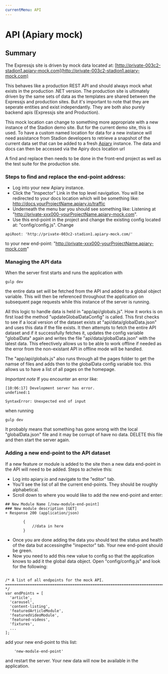 ```yaml
---
currentMenu: API
---
```


API (Apiary mock)
============

## Summary

The Expressjs site is driven by mock data located at: 
[http://private-003c2-stadion1.apiary-mock.com](http://private-003c2-stadion1.apiary-mock.com)

This behaves like a production REST API and should always mock what exists in the production .NET version. The production site is ultimately driven by the same sets of data as the templates are shared between the Expressjs and production sites. But it's important to note that they are seperate entities and exist independantly. They are both also purely backend apis (Expressjs site and Production).

This mock location can change to something more appropriate with a new instance of the Stadion demo site. But for the current demo site, this is used. To have a custom named location for data for a new instance will need assistance from Stadion developers to retrieve a snapshot of the current data set that can be added to a fresh [Apiary](http://apiary.io/) instance. The data and docs can then be accessed via the Apiry docs location url 

A find and replace then needs to be done in the front-end project as well as the test suite for the production site. 

### Steps to find and replace the end-point address:

- Log into your new Apiary instance.
- Click the "Inspector" Link in the top level navigation. You will be redirected to your docs location which will be something like: http://docs.yourProjectName.apiary.io/traffic
- Underneath the menu bar you should see something like: Listening at "http://private-xxx000-yourProjectName.apiary-mock.com".
- Use this end-point in the project and change the existing config located at: "config/config.js". Change 
```
apiRoot: 'http://private-003c2-stadion1.apiary-mock.com/' 
```
to your new end-point: "http://private-xxx000-yourProjectName.apiary-mock.com"

### Managing the API data

When the server first starts and runs the application with
```
gulp dev
```
the entire data set will be fetched from the API and added to a global object variable. This will then be referenced throughout the application on subsequent page requests while this instance of the server is running. 

All this logic to handle data is held in "app/api/globals.js". How it works is on first load the method "updateGlobalDataConfig" is called. This first checks to see if a local version of the dataset exists at "api/data/globalData.json" and uses this data if the file exists. It then attempts to fetch the entire API dataset and if it successfully fetches it, updates the config variable "globalData" again and writes the file "api/data/globalData.json" with the latest data. This efeectively allows us to be able to work offline if needed as the error from the non-existant API in offline mode will be handled.

The "app/api/globals.js" also runs through all the pages folder to get the namse of files and adds then to the globalData config variable too. this allows us to have a list of all pages on the homepage.

*Important note*
If you encounter an error like:
```
[10:06:17] Development server has error.
undefined:1

SyntaxError: Unexpected end of input
```
when running
```
gulp dev
```
It probably means that something has gone wrong with the local "globalData.json" file and it may be corrupt of have no data. DELETE this file and then start the server again.

### Adding a new end-point to the API dataset
If a new feature or module is added to the site then a new data end-point in the API will need to be added. Steps to acheive this:
- Log into apiary.io and navigate to the "editor" tab.
- You'll see the list of all the current end-points. They should be roughly alphabetical.
- Scroll down to where you would like to add the new end-point and enter:
```
## New Module Name [/new-module-end-point]
### New module description [GET]
+ Response 200 (application/json)

        {
            //data in here
        }
```
- Once you are done adding the data you should test the status and health of the data but accessingthe "inspector" tab. Your new end-point should be green.
- Now you need to add this new value to config so that the application knows to add it the global data object. Open "config/config.js" and look for the following:
```

/* A list of all endpoints for the mock API.
========================================================================== */
var endPoints = [
  'article',
  'carousel',
  'content-listing',
  'featuredArticleModule',
  'featuredVideoModule',
  'featured-videos',
  'fixtures',
  ...
];
```
add your new end-point to this list:
```
    'new-module-end-point'
```
and restart the server. Your new data will now be available in the application.






